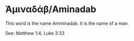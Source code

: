 # Ἀμιναδάβ/Aminadab

This word is the name Amminadab. It is the name of a man.

See: Matthew 1:4; Luke 3:33 
